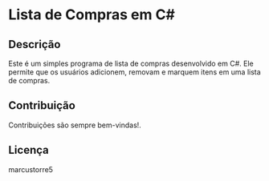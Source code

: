 # Lista de Compras em C#

## Descrição

Este é um simples programa de lista de compras desenvolvido em C#. Ele permite que os usuários adicionem, removam e marquem itens em uma lista de compras.

## Contribuição

Contribuições são sempre bem-vindas!.

## Licença

marcustorre5
